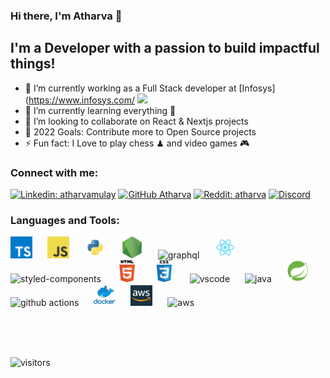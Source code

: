### Hi there, I'm Atharva 👋

## I'm a Developer with a passion to build impactful things!

-   🔭 I’m currently working as a Full Stack developer at [Infosys](https://www.infosys.com/ <img src="https://media.giphy.com/media/WUlplcMpOCEmTGBtBW/giphy.gif" width="30">
-   🌱 I’m currently learning everything 🤣
-   👯 I’m looking to collaborate on React & Nextjs projects
-   🥅 2022 Goals: Contribute more to Open Source projects
-   ⚡ Fun fact: I Love to play chess ♟ and video games 🎮

### Connect with me:

[![Linkedin: atharvamulay](https://img.shields.io/badge/-atharvamulay-blue?style=flat-square&logo=Linkedin&logoColor=white&link=https://www.linkedin.com/in/atharvamulay/)][linkedin] [![GitHub Atharva](https://img.shields.io/github/followers/Atharva21?label=follow&style=social)][github] [![Reddit: atharva](https://img.shields.io/badge/-atharva-grey?style=flat-square&logo=reddit&&link=https://www.reddit.com/user/CarMysterious3132)][reddit] [![Discord](https://img.shields.io/discord/762306474797039647?logo=Discord&logoColor=%2342b3f5)](https://discord.gg/4dgQfqBNAU)

### Languages and Tools:

<img src="https://raw.githubusercontent.com/github/explore/80688e429a7d4ef2fca1e82350fe8e3517d3494d/topics/typescript/typescript.png" alt="typescript" width="35" style="padding-right:20px;" /> <img src="https://raw.githubusercontent.com/github/explore/80688e429a7d4ef2fca1e82350fe8e3517d3494d/topics/javascript/javascript.png" alt="javascript" width="35" style="padding-right:20px;" /> <img src="https://raw.githubusercontent.com/github/explore/80688e429a7d4ef2fca1e82350fe8e3517d3494d/topics/python/python.png" alt="python" width="35" style="padding-right:20px;" /> <img src="https://raw.githubusercontent.com/github/explore/80688e429a7d4ef2fca1e82350fe8e3517d3494d/topics/nodejs/nodejs.png" alt="node" width="35" style="padding-right:20px;" /> <img src="https://upload.wikimedia.org/wikipedia/commons/thumb/1/17/GraphQL_Logo.svg/2048px-GraphQL_Logo.svg.png" alt="graphql" width="35" style="padding-right:20px;" /> <img src="https://raw.githubusercontent.com/github/explore/80688e429a7d4ef2fca1e82350fe8e3517d3494d/topics/react/react.png" alt="reactjs" width="35" style="padding-right:20px;" /> <img src="https://avatars.githubusercontent.com/u/20658825?s=200&v=4" alt="styled-components" width="35" style="padding-right:20px;" /> <img src="https://raw.githubusercontent.com/github/explore/80688e429a7d4ef2fca1e82350fe8e3517d3494d/topics/html/html.png" alt="html" width="35" style="padding-right:20px;" /> <img src="https://raw.githubusercontent.com/github/explore/80688e429a7d4ef2fca1e82350fe8e3517d3494d/topics/css/css.png" alt="css" width="35" style="padding-right:20px;" /> <img src="https://upload.wikimedia.org/wikipedia/commons/thumb/9/9a/Visual_Studio_Code_1.35_icon.svg/2048px-Visual_Studio_Code_1.35_icon.svg.png" alt="vscode" width="35" style="padding-right:20px;" /> <img src="https://cdn4.iconfinder.com/data/icons/logos-and-brands/512/181_Java_logo_logos-512.png#gh-dark-mode-only" alt="java" width="35" style="padding-right:20px;" /> <img src="https://raw.githubusercontent.com/github/explore/80688e429a7d4ef2fca1e82350fe8e3517d3494d/topics/spring-boot/spring-boot.png" alt="spring-boot" width="35" style="padding-right:20px;" />
<br> <img src="https://res.cloudinary.com/practicaldev/image/fetch/s--2mFgk66y--/c_limit,f_auto,fl_progressive,q_80,w_375/https://dev-to-uploads.s3.amazonaws.com/uploads/badge/badge_image/78/github-actions-runner-up-badge.png" alt="github actions" width="35" style="padding-right:20px;" /> <img src="https://raw.githubusercontent.com/github/explore/80688e429a7d4ef2fca1e82350fe8e3517d3494d/topics/docker/docker.png" alt="docker" width="35" style="padding-right:20px;" /> <img src="./img/aws-logo.png#gh-dark-mode-only" alt="aws" width="35" style="padding-right:20px;" /> <img src="https://upload.wikimedia.org/wikipedia/commons/thumb/9/93/Amazon_Web_Services_Logo.svg/512px-Amazon_Web_Services_Logo.svg.png?20170912170050#gh-light-mode-only" alt="aws" width="35" style="padding-right:20px;" />

<br>
<br>
<br>

![visitors](https://komarev.com/ghpvc/?username=Atharva21&color=brightgreen)

[linkedin]: https://www.linkedin.com/in/atharvamulay/
[github]: https://github.com/Atharva21
[reddit]: https://www.reddit.com/user/CarMysterious3132
[discord]: https://discord.gg/4dgQfqBNAU
